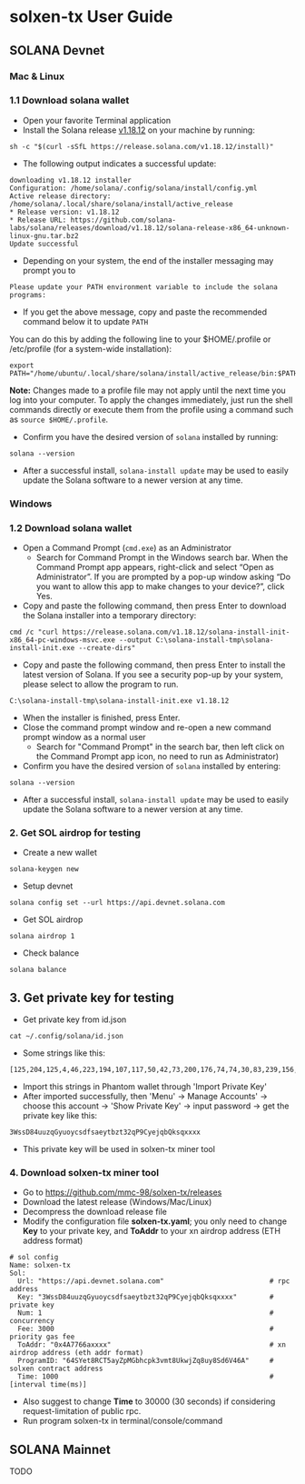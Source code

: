 # solxen-tx User Guide

## SOLANA Devnet

### Mac & Linux

### 1.1 Download solana wallet

- Open your favorite Terminal application
- Install the Solana release [v1.18.12](https://github.com/solana-labs/solana/releases/tag/v1.18.12) on your machine by running:

```
sh -c "$(curl -sSfL https://release.solana.com/v1.18.12/install)"
```

- The following output indicates a successful update:

```
downloading v1.18.12 installer
Configuration: /home/solana/.config/solana/install/config.yml
Active release directory: /home/solana/.local/share/solana/install/active_release
* Release version: v1.18.12
* Release URL: https://github.com/solana-labs/solana/releases/download/v1.18.12/solana-release-x86_64-unknown-linux-gnu.tar.bz2
Update successful
```

- Depending on your system, the end of the installer messaging may prompt you to

```
Please update your PATH environment variable to include the solana programs:
```

- If you get the above message, copy and paste the recommended command below it to update `PATH` 

You can do this by adding the following line to your $HOME/.profile or /etc/profile (for a system-wide installation):

```
export PATH="/home/ubuntu/.local/share/solana/install/active_release/bin:$PATH"
```

**Note:** Changes made to a profile file may not apply until the next time you log into your computer. To apply the changes immediately, just run the shell commands directly or execute them from the profile using a command such as `source $HOME/.profile`.

- Confirm you have the desired version of `solana` installed by running:

```
solana --version
```

- After a successful install, `solana-install update` may be used to easily update the Solana software to a newer version at any time.



### Windows

### 1.2 Download solana wallet

- Open a Command Prompt (`cmd.exe`) as an Administrator
  - Search for Command Prompt in the Windows search bar. When the Command Prompt app appears, right-click and select “Open as Administrator”. If you are prompted by a pop-up window asking “Do you want to allow this app to make changes to your device?”, click Yes.
- Copy and paste the following command, then press Enter to download the Solana installer into a temporary directory:

```
cmd /c "curl https://release.solana.com/v1.18.12/solana-install-init-x86_64-pc-windows-msvc.exe --output C:\solana-install-tmp\solana-install-init.exe --create-dirs"
```

* Copy and paste the following command, then press Enter to install the latest version of Solana. If you see a security pop-up by your system, please select to allow the program to run.

```
C:\solana-install-tmp\solana-install-init.exe v1.18.12
```

* When the installer is finished, press Enter.
* Close the command prompt window and re-open a new command prompt window as a normal user
  - Search for "Command Prompt" in the search bar, then left click on the Command Prompt app icon, no need to run as Administrator)
* Confirm you have the desired version of `solana` installed by entering:

```
solana --version
```

* After a successful install, `solana-install update` may be used to easily update the Solana software to a newer version at any time.



### 2. Get SOL airdrop for testing

* Create a new wallet

```
solana-keygen new
```

* Setup devnet

```
solana config set --url https://api.devnet.solana.com
```

* Get SOL airdrop

```
solana airdrop 1
```

* Check balance

```
solana balance
```



## 3. Get private key for testing

* Get private key from id.json

```
cat ~/.config/solana/id.json
```

* Some strings like this:

```
[125,204,125,4,46,223,194,107,117,50,42,73,200,176,74,74,30,83,239,156,176,207,193,19,123,73,223,128,217,72,17]
```

* Import this strings in Phantom wallet through 'Import Private Key'
* After imported successfully, then 'Menu' -> Manage Accounts' -> choose this account -> 'Show Private Key' -> input password -> get the private key like this:

```
3WssD84uuzqGyuoycsdfsaeytbzt32qP9CyejqbQksqxxxx
```

* This private key will be used in solxen-tx miner tool



### 4. Download solxen-tx miner tool

* Go to https://github.com/mmc-98/solxen-tx/releases
* Download the latest release (Windows/Mac/Linux)
* Decompress the download release file
* Modify the configuration file **solxen-tx.yaml**; you only need to change **Key** to your private key, and **ToAddr** to your xn airdrop address (ETH address format)

```
# sol config
Name: solxen-tx
Sol:
  Url: "https://api.devnet.solana.com"                          # rpc address
  Key: "3WssD84uuzqGyuoycsdfsaeytbzt32qP9CyejqbQksqxxxx"        # private key
  Num: 1                                                        # concurrency
  Fee: 3000                                                     # priority gas fee
  ToAddr: "0x4A7766axxxx"          								# xn airdrop address (eth addr format)
  ProgramID: "64SYet8RCT5ayZpMGbhcpk3vmt8UkwjZq8uy8Sd6V46A"     # solxen contract address
  Time: 1000                                                    # [interval time(ms)]
```

* Also suggest to change **Time** to 30000 (30 seconds) if considering request-limitation of public rpc.
* Run program solxen-tx in terminal/console/command



## SOLANA Mainnet

TODO
